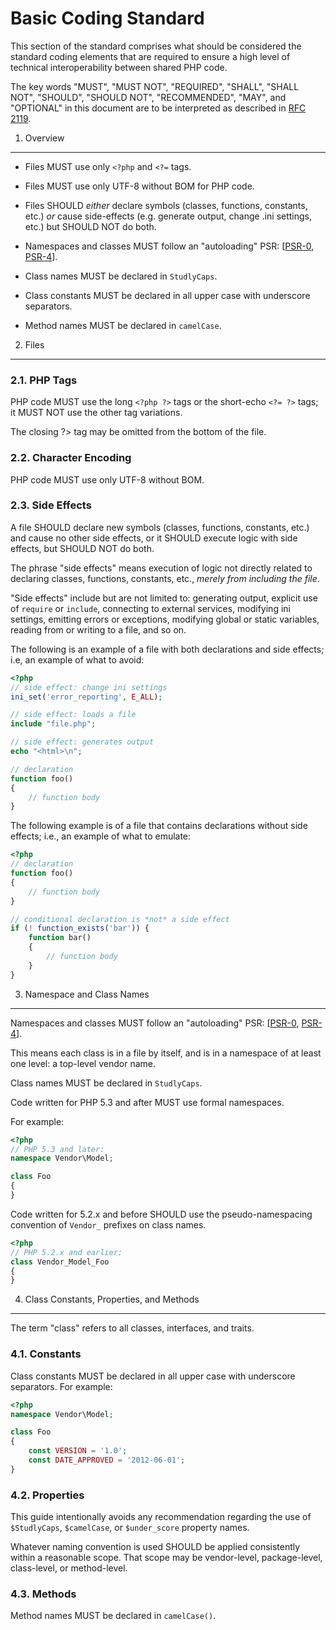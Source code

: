 Basic Coding Standard
=====================

This section of the standard comprises what should be considered the standard
coding elements that are required to ensure a high level of technical
interoperability between shared PHP code.

The key words "MUST", "MUST NOT", "REQUIRED", "SHALL", "SHALL NOT", "SHOULD",
"SHOULD NOT", "RECOMMENDED", "MAY", and "OPTIONAL" in this document are to be
interpreted as described in [RFC 2119].

[RFC 2119]: http://www.ietf.org/rfc/rfc2119.txt
[PSR-0]: https://github.com/php-fig/fig-standards/blob/master/accepted/PSR-0.md
[PSR-4]: https://github.com/php-fig/fig-standards/blob/master/accepted/PSR-4-autoloader.md


1. Overview
-----------

- Files MUST use only `<?php` and `<?=` tags.

- Files MUST use only UTF-8 without BOM for PHP code.

- Files SHOULD *either* declare symbols (classes, functions, constants, etc.)
  *or* cause side-effects (e.g. generate output, change .ini settings, etc.)
  but SHOULD NOT do both.

- Namespaces and classes MUST follow an "autoloading" PSR: [[PSR-0], [PSR-4]].

- Class names MUST be declared in `StudlyCaps`.

- Class constants MUST be declared in all upper case with underscore separators.

- Method names MUST be declared in `camelCase`.


2. Files
--------

### 2.1. PHP Tags

PHP code MUST use the long `<?php ?>` tags or the short-echo `<?= ?>` tags; it
MUST NOT use the other tag variations. 

The closing ?> tag may be omitted from the bottom of the file.

### 2.2. Character Encoding

PHP code MUST use only UTF-8 without BOM.

### 2.3. Side Effects

A file SHOULD declare new symbols (classes, functions, constants,
etc.) and cause no other side effects, or it SHOULD execute logic with side
effects, but SHOULD NOT do both.

The phrase "side effects" means execution of logic not directly related to
declaring classes, functions, constants, etc., *merely from including the
file*.

"Side effects" include but are not limited to: generating output, explicit
use of `require` or `include`, connecting to external services, modifying ini
settings, emitting errors or exceptions, modifying global or static variables,
reading from or writing to a file, and so on.

The following is an example of a file with both declarations and side effects;
i.e, an example of what to avoid:

~~~php
<?php
// side effect: change ini settings
ini_set('error_reporting', E_ALL);

// side effect: loads a file
include "file.php";

// side effect: generates output
echo "<html>\n";

// declaration
function foo()
{
    // function body
}
~~~

The following example is of a file that contains declarations without side
effects; i.e., an example of what to emulate:

~~~php
<?php
// declaration
function foo()
{
    // function body
}

// conditional declaration is *not* a side effect
if (! function_exists('bar')) {
    function bar()
    {
        // function body
    }
}
~~~


3. Namespace and Class Names
----------------------------

Namespaces and classes MUST follow an "autoloading" PSR: [[PSR-0], [PSR-4]].

This means each class is in a file by itself, and is in a namespace of at
least one level: a top-level vendor name.

Class names MUST be declared in `StudlyCaps`.

Code written for PHP 5.3 and after MUST use formal namespaces.

For example:

~~~php
<?php
// PHP 5.3 and later:
namespace Vendor\Model;

class Foo
{
}
~~~

Code written for 5.2.x and before SHOULD use the pseudo-namespacing convention
of `Vendor_` prefixes on class names.

~~~php
<?php
// PHP 5.2.x and earlier:
class Vendor_Model_Foo
{
}
~~~

4. Class Constants, Properties, and Methods
-------------------------------------------

The term "class" refers to all classes, interfaces, and traits.

### 4.1. Constants

Class constants MUST be declared in all upper case with underscore separators.
For example:

~~~php
<?php
namespace Vendor\Model;

class Foo
{
    const VERSION = '1.0';
    const DATE_APPROVED = '2012-06-01';
}
~~~

### 4.2. Properties

This guide intentionally avoids any recommendation regarding the use of
`$StudlyCaps`, `$camelCase`, or `$under_score` property names.

Whatever naming convention is used SHOULD be applied consistently within a
reasonable scope. That scope may be vendor-level, package-level, class-level,
or method-level.

### 4.3. Methods

Method names MUST be declared in `camelCase()`.
